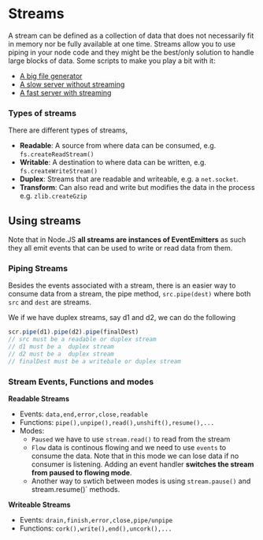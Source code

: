 # Streams 

A stream can be defined as a collection of data that does not necessarily fit in memory nor be fully available at one time.
Streams allow you to use piping in your node code and they might be the best/only solution to handle large blocks of data. Some scripts to make you play a bit with it:

* [A big file generator](scripts/streams/bigFileMaker.js)
* [A slow server without streaming](scripts/streams/server.js)
* [A fast server with streaming](scripts/streams/serverStream.js)

### Types of streams

There are different types of streams,

* **Readable**: A source from where data can be consumed, e.g. `fs.createReadStream()`
* **Writable**: A destination to where data can be written, e.g. `fs.createWriteStream()`
* **Duplex**: Streams that are readable and writeable, e.g. a `net.socket`.
* **Transform**: Can also read and write but modifies the data in the process e.g. `zlib.createGzip`

## Using streams

Note that in Node.JS **all streams are instances of EventEmitters** as such they all emit events that can be used to write or read data from them.


### Piping Streams

Besides the events associated with a stream, there is an easier way to consume data from a stream, the pipe method, `src.pipe(dest)` where both `src` and `dest` are streams. 

We if we have duplex streams, say d1 and d2, we can do the following 
```javascript
scr.pipe(d1).pipe(d2).pipe(finalDest)
// src must be a readable or duplex stream
// d1 must be a  duplex stream
// d2 must be a  duplex stream
// finalDest must be a writebale or duplex stream
```

### Stream Events, Functions and modes

**Readable Streams**

* Events: `data,end,error,close,readable`
* Functions: `pipe(),unpipe(),read(),unshift(),resume(),...`
* Modes:
    * `Paused` we have to use `stream.read()` to read from the stream
    * `Flow` data is continous flowing and we need to use `events` to consume the data. Note that in this mode we can lose data if no consumer is listening. Adding an event handler **switches the stream from paused to flowing mode**.
    * Another way to swtich between modes is using `stream.pause()` and stream.resume()` methods.


**Writeable Streams**

* Events: `drain,finish,error,close,pipe/unpipe`
* Functions: `cork(),write(),end(),uncork(),...`




